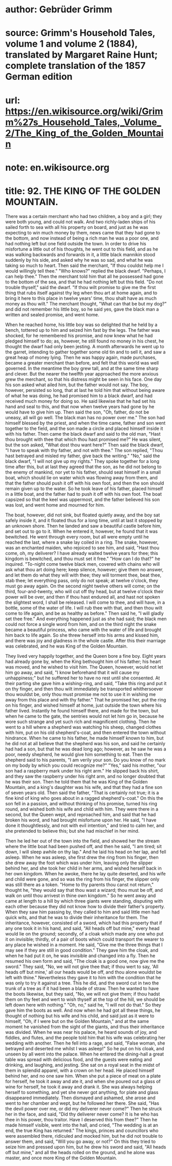# author: Gebrüder Grimm
# source: Grimm's Household Tales, volume 1 and volume 2 (1884), translated by Margaret Raine Hunt; complete translation of the 1857 German edition
# url: https://en.wikisource.org/wiki/Grimm%27s_Household_Tales,_Volume_2/The_King_of_the_Golden_Mountain
# note: en.wikisource.org
# title: 92. THE KING OF THE GOLDEN MOUNTAIN. 

There was a certain merchant who had two children, a boy and a girl; they were both young, and could not walk. And two richly-laden ships of his sailed forth to sea with all his property on board, and just as he was expecting to win much money by them, news came that they had gone to the bottom, and now instead of being a rich man he was a poor one, and had nothing left but one field outside the town. In order to drive his misfortune a little out of his thoughts, he went out to this field, and as he was walking backwards and forwards in it, a little black mannikin stood suddenly by his side, and asked why he was so sad, and what he was taking so much to heart. Then said the merchant, "If thou couldst help me I would willingly tell thee." "Who knows?" replied the black dwarf. "Perhaps, I can help thee." Then the merchant told him that all he possessed had gone to the bottom of the sea, and that he had nothing left but this field. "Do not trouble thyself," said the dwarf. "If thou wilt promise to give me the first thing that rubs itself against thy leg when thou art at home again, and to bring it here to this place in twelve years' time, thou ​shalt have as much money as thou wilt." The merchant thought, "What can that be but my dog?" and did not remember his little boy, so he said yes, gave the black man a written and sealed promise, and went home. 

When he reached home, his little boy was so delighted that he held by a bench, tottered up to him and seized him fast by the legs. The father was shocked, for he remembered his promise, and now knew what he had pledged himself to do; as, however, he still found no money in his chest, he thought the dwarf had only been jesting. A month afterwards he went up to the garret, intending to gather together some old tin and to sell it, and saw a great heap of money lying. Then he was happy again, made purchases, became a greater merchant than before, and felt that this world was well governed. In the meantime the boy grew tall, and at the same time sharp and clever. But the nearer the twelfth year approached the more anxious grew the merchant, so that his distress might be seen in his face. One day his son asked what ailed him, but the father would not say. The boy, however, persisted so long, that at last he told him that without being aware of what he was doing, he had promised him to a black dwarf, and had received much money for doing so. He said likewise that he had set his hand and seal to this, and that now when twelve years had gone by he would have to give him up. Then said the son, "Oh, father, do not be uneasy, all will go well. The black man has no power over me." The son had himself blessed by the priest, and when the time came, father and son went together to the field, and the son made a circle and placed himself inside it with his father. Then came the black dwarf and said to the old man, "Hast thou brought with thee that which thou hast promised me?" He was silent, but the son asked, "What dost thou want here?" Then said the black dwarf, "I have to speak with thy father, and not with thee." The son replied, "Thou hast betrayed and misled my father, give back the writing." "No," said the black dwarf, "I will not give up my rights." They spoke together for a long time after this, but at last they agreed that the son, as he did not belong to the enemy of ​mankind, nor yet to his father, should seat himself in a small boat, which should lie on water which was flowing away from them, and that the father should push it off with his own foot, and then the son should remain given up to the water. So he took leave of his father, placed himself in a little boat, and the father had to push it off with his own foot. The boat capsized so that the keel was uppermost, and the father believed his son was lost, and went home and mourned for him. 

The boat, however, did not sink, but floated quietly away, and the boy sat safely inside it, and it floated thus for a long time, until at last it stopped by an unknown shore. Then he landed and saw a beautiful castle before him, and set out to go to it. When he entered it, however, he found that it was bewitched. He went through every room, but all were empty until he reached the last, where a snake lay coiled in a ring. The snake, however, was an enchanted maiden, who rejoiced to see him, and said, "Hast thou come, oh, my deliverer? I have already waited twelve years for thee; this kingdom is bewitched, and thou must set it free." "How can I do that?" he inquired. "To-night come twelve black men, covered with chains who will ask what thou art doing here; keep silence, however; give them no answer, and let them do what they will with thee; they will torment thee, beat thee, stab thee; let everything pass, only do not speak; at twelve o'clock, they must go away again. On the second night twelve others will come; on the third, four-and-twenty, who will cut off thy head, but at twelve o'clock their power will be over, and then if thou hast endured all, and hast not spoken the slightest word, I shall be released. I will come to thee, and will have, in a bottle, some of the water of life. I will rub thee with that, and then thou wilt come to life again, and be as healthy as before." Then said he, "I will gladly set thee free." And everything happened just as she had said; the black men could not force a single word from him, and on the third night the snake became a beautiful princess, who came with the water of life and brought him back to life again. So she threw herself into his arms and kissed him, and there was joy and gladness in ​the whole castle. After this their marriage was celebrated, and he was King of the Golden Mountain. 

They lived very happily together, and the Queen bore a fine boy. Eight years had already gone by, when the King bethought him of his father; his heart was moved, and he wished to visit him. The Queen, however, would not let him go away, and said, "I know beforehand that it will cause my unhappiness;" but he suffered her to have no rest until she consented. At their parting she gave him a wishing-ring, and said, "Take this ring and put it on thy finger, and then thou wilt immediately be transported whithersoever thou wouldst be, only thou must promise me not to use it in wishing me away from this place and with thy father." That he promised her, put the ring on his finger, and wished himself at home, just outside the town where his father lived. Instantly he found himself there, and made for the town, but when he came to the gate, the sentries would not let him go in, because he wore such strange and yet such rich and magnificent clothing. Then he went to a hill where a shepherd was watching his sheep, changed clothes with him, put on his old shepherd's-coat, and then entered the town without hindrance. When he came to his father, he made himself known to him, but he did not at all believe that the shepherd was his son, and said he certainly had had a son, but that he was dead long ago; however, as he saw he was a poor, needy shepherd, he would give him something to eat. Then the shepherd said to his parents, "I am verily your son. Do you know of no mark on my body by which you could recognize me?" "Yes," said his mother, "our son had a raspberry mark under his right arm." He slipped back his shirt, and they saw the raspberry under his right arm, and no longer doubted that he was their son. Then he told them that he was King of the Golden Mountain, and a king's daughter was his wife, and that they had a fine son of seven years old. Then said the father, "That is certainly not true; it is a fine kind of king who goes about in a ragged shepherd's-coat." On this the son fell in a passion, and without thinking of his promise, turned his ring round, and wished both his wife and child with ​him. They were there in a second, but the Queen wept, and reproached him, and said that he had broken his word, and had brought misfortune upon her. He said, "I have done it thoughtlessly, and not with evil intention," and tried to calm her, and she pretended to believe this; but she had mischief in her mind. 

Then he led her out of the town into the field, and showed her the stream where the little boat had been pushed off, and then he said, "I am tired; sit down, I will sleep awhile on thy lap." And he laid his head on her lap, and fell asleep. When he was asleep, she first drew the ring from his finger, then she drew away the foot which was under him, leaving only the slipper behind her, and she took her child in her arms, and wished herself back in her own kingdom. When he awoke, there he lay quite deserted, and his wife and child were gone, and so was the ring from his finger, the slipper only was still there as a token. "Home to thy parents thou canst not return," thought he, "they would say that thou wast a wizard; thou must be off, and walk on until thou arrivest in thine own kingdom." So he went away and came at length to a hill by which three giants were standing, disputing with each other because they did not know how to divide their father's property. When they saw him passing by, they called to him and said little men had quick wits, and that he was to divide their inheritance for them. The inheritance, however, consisted of a sword, which had this property that if any one took it in his hand, and said, "All heads off but mine," every head would lie on the ground; secondly, of a cloak which made any one who put it on invisible; thirdly, of a pair of boots which could transport the wearer to any place he wished in a moment. He said, "Give me the three things that I may see if they are still in good condition." They gave him the cloak, and when he had put it on, he was invisible and changed into a fly. Then he resumed his own form and said, "The cloak is a good one, now give me the sword." They said, "No, we will not give thee that; if thou wert to say, 'All heads off but mine,' all our heads would be off, and thou alone wouldst be left with thine." Nevertheless they gave it to him with the condition that he was only to try ​it against a tree. This he did, and the sword cut in two the trunk of a tree as if it had been a blade of straw. Then he wanted to have the boots likewise, but they said, "No, we will not give them; if thou hadst them on thy feet and wert to wish thyself at the top of the hill, we should be left down here with nothing." "Oh, no," said he, "I will not do that." So they gave him the boots as well. And now when he had got all these things, he thought of nothing but his wife and his child, and said just as it were to himself, "Oh, if I were but on the Golden Mountain," and at the same moment he vanished from the sight of the giants, and thus their inheritance was divided. When he was near his palace, he heard sounds of joy, and fiddles, and flutes, and the people told him that his wife was celebrating her wedding with another. Then he fell into a rage, and said, "False woman, she betrayed and deserted me whilst I was asleep!" So he put on his cloak, and unseen by all went into the palace. When he entered the dining-hall a great table was spread with delicious food, and the guests were eating and drinking, and laughing, and jesting. She sat on a royal seat in the midst of them in splendid apparel, with a crown on her head. He placed himself behind her, and no one saw him. When she put a piece of meat on a plate for herself, he took it away and ate it, and when she poured out a glass of wine for herself, he took it away and drank it. She was always helping herself to something, and yet she never got anything, for plate and glass disappeared immediately. Then dismayed and ashamed, she arose and went to her chamber and wept, but he followed her there. She said, "Has the devil power over me, or did my deliverer never come?" Then he struck her in the face, and said, "Did thy deliverer never come? It is he who has thee in his power, thou traitor. Have I deserved this from thee?" Then he made himself visible, went into the hall, and cried, "The wedding is at an end, the true King has returned." The kings, princes and councillors who were assembled there, ridiculed and mocked him, but he did not trouble to answer them, and said, "Will you go away, or not?" On this they tried to seize him and pressed upon him, but he drew his sword and said, "All heads off ​but mine," and all the heads rolled on the ground, and he alone was master, and once more King of the Golden Mountain. 

